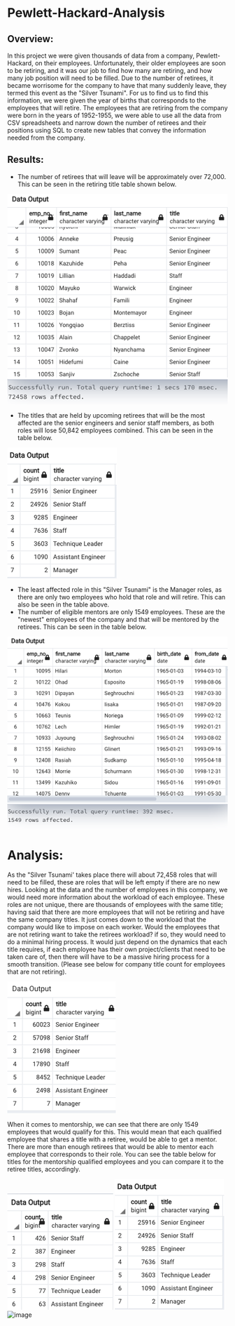 # Pewlett-Hackard-Analysis
## Overview:

In this project we were given thousands of data from a company, Pewlett-Hackard, on their employees. Unfortunately, their older employees are soon to be retiring, and it was our job to find how many are retiring, and how many job position will need to be filled. Due to the number of retirees, it became worrisome for the company to have that many suddenly leave, they termed this event as the "Silver Tsunami". For us to find us to find this information, we were given the year of births that corresponds to the employees that will retire. The employees that are retiring from the company were born in the years of 1952-1955, we were able to use all the data from CSV spreadsheets and narrow down the number of retirees and their positions using SQL to create new tables that convey the information needed from the company.

## Results:

* The number of retirees that will leave will be approximately over 72,000. This can be seen in the retiring title table shown below. 

![unique_titles_img](https://github.com/Mparra14/Pewlett-Hackard-Analysis/blob/main/unique_titles.png)

* The titles that are held by upcoming retirees that will be the most affected are the senior engineers and senior staff members, as both roles will lose 50,842 employees combined. This can be seen in the table below. 

![retiring_titles_img](https://github.com/Mparra14/Pewlett-Hackard-Analysis/blob/main/retiring_titles.png)

* The least affected role in this "Silver Tsunami" is the Manager roles, as there are only two employees who hold that role and will retire. This can also be seen in the table above. 
* The number of eligible mentors are only 1549 employees. These are the "newest" employees of the company and that will be mentored by the retirees. This can be seen in the table below.

![mentorship_eligibility_img](Mentor_eligibility.png)

# Analysis:
As the "Silver Tsunami' takes place there will about 72,458 roles that will need to be filled, these are roles that will be left empty if there are no new hires. Looking at the data and the number of employees in this company, we would need more information about the workload of each employee. These roles are not unique, there are thousands of employees with the same title; having said that there are more employees that will not be retiring and have the same company titles. It just comes down to the workload that the company would like to impose on each worker. Would the employees that are not retiring want to take the retirees workload? if so, they would need to do a minimal hiring process. It would just depend on the dynamics that each title requires, if each employee has their own project/clients that need to be taken care of, then there will have to be a massive hiring process for a smooth transition. (Please see below for company title count for employees that are not retiring).

 ![non_retirees](https://github.com/Mparra14/Pewlett-Hackard-Analysis/blob/main/non_retirees.png)
 
 When it comes to mentorship, we can see that there are only 1549 employees that would qualify for this. This would mean that each qualified employee that shares a title with a retiree, would be able to get a mentor. There are more than enough retirees that would be able to mentor each employee that corresponds to their role. You can see the table below for titles for the mentorship qualified employees and you can compare it to the retiree titles, accordingly.
 
 ![mentorship_titles](https://github.com/Mparra14/Pewlett-Hackard-Analysis/blob/main/Mentors_per_title.png)
 ![retiring_titles_img](https://github.com/Mparra14/Pewlett-Hackard-Analysis/blob/main/retiring_titles.png)
![image](https://user-images.githubusercontent.com/107594924/182075095-301ddd61-b1d7-45e6-a149-b492bbadf43d.png)


